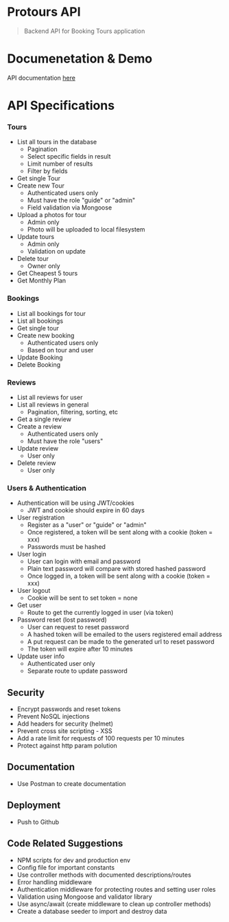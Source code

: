 # Protours API

> Backend API for Booking Tours application

# Documenetation & Demo

API documentation [here](https://documenter.getpostman.com/view/20664212/VUquMG9i)

# API Specifications

### Tours
- List all tours in the database
   * Pagination
   * Select specific fields in result
   * Limit number of results
   * Filter by fields
- Get single Tour
- Create new Tour
  * Authenticated users only
  * Must have the role "guide" or "admin"
  * Field validation via Mongoose
- Upload a photos for tour
  * Admin only
  * Photo will be uploaded to local filesystem
- Update tours
  * Admin only
  * Validation on update
- Delete tour
  * Owner only
- Get Cheapest 5 tours
- Get Monthly Plan

### Bookings
- List all bookings for tour
- List all bookings
- Get single tour
- Create new booking
  * Authenticated users only
  * Based on tour and user
- Update Booking
- Delete Booking
  
### Reviews
- List all reviews for user
- List all reviews in general
  * Pagination, filtering, sorting, etc
- Get a single review
- Create a review
  * Authenticated users only
  * Must have the role "users"
- Update review
  * User only
- Delete review
  * User only

### Users & Authentication
- Authentication will be using JWT/cookies
  * JWT and cookie should expire in 60 days
- User registration
  * Register as a "user" or "guide" or "admin"
  * Once registered, a token will be sent along with a cookie (token = xxx)
  * Passwords must be hashed
- User login
  * User can login with email and password
  * Plain text password will compare with stored hashed password
  * Once logged in, a token will be sent along with a cookie (token = xxx)
- User logout
  * Cookie will be sent to set token = none
- Get user
  * Route to get the currently logged in user (via token)
- Password reset (lost password)
  * User can request to reset password
  * A hashed token will be emailed to the users registered email address
  * A put request can be made to the generated url to reset password
  * The token will expire after 10 minutes
- Update user info
  * Authenticated user only
  * Separate route to update password
  
## Security
- Encrypt passwords and reset tokens
- Prevent NoSQL injections
- Add headers for security (helmet)
- Prevent cross site scripting - XSS
- Add a rate limit for requests of 100 requests per 10 minutes
- Protect against http param polution

## Documentation
- Use Postman to create documentation

## Deployment
- Push to Github

## Code Related Suggestions
- NPM scripts for dev and production env
- Config file for important constants
- Use controller methods with documented descriptions/routes
- Error handling middleware
- Authentication middleware for protecting routes and setting user roles
- Validation using Mongoose and validator library
- Use async/await (create middleware to clean up controller methods)
- Create a database seeder to import and destroy data
